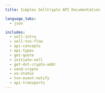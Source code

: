 ```yaml
---
title: Simplex SellCrypto API Documentation

language_tabs:
  - json

includes:
  - sell-intro
  - sell-txn-flow
  - api-concepts
  - api-types
  - get-quote
  - initiate-sell
  - get-dst-crypto-addr
  - send-crypto
  - xo-status
  - txn-event-notify
  - api-transports
---
```


